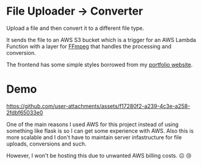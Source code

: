 # File Uploader -> Converter

Upload a file and then convert it to a different file type.

It sends the file to an AWS S3 bucket which is a trigger for an AWS Lambda Function with a layer for [FFmpeg](https://www.ffmpeg.org/) that handles the processing and conversion.

The frontend has some simple styles borrowed from my [portfolio website](https://shayaant.vercel.app).

# Demo




https://github.com/user-attachments/assets/f17280f2-a239-4c3e-a258-2fdbf65033e0



One of the main reasons I used AWS for this project instead of using something like flask is so I can get some experience with AWS. Also this is more scalable and I don't have to maintain server infastructure for file uploads, conversions and such.

However, I won't be hosting this due to unwanted AWS billing costs. ☹️ 😢
